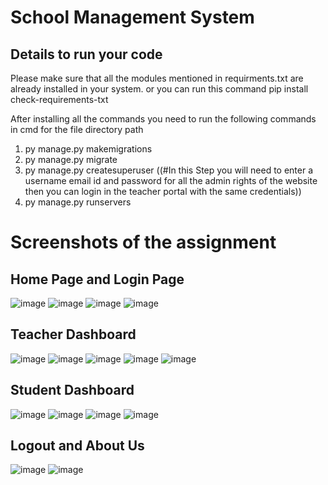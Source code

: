# School Management System
## Details to run your code


Please make sure that all the modules mentioned in requirments.txt are already installed in your system.
or you can run this command pip install check-requirements-txt

After installing all the commands you need to run the following commands in cmd for the file directory path
1) py manage.py makemigrations
2) py manage.py migrate
3) py manage.py createsuperuser
      ((#In this Step you will need to enter a username email id and password for all the admin rights of the website then you can login in the teacher portal with the same credentials))
5) py manage.py runservers


# Screenshots of the assignment

## Home Page and Login Page
![image](https://user-images.githubusercontent.com/62987841/136544010-f1d61773-e482-4969-9738-ecb513db9c10.png)
![image](https://user-images.githubusercontent.com/62987841/136544168-45ff87aa-3521-452a-a5e7-f06005e7c131.png)
![image](https://user-images.githubusercontent.com/62987841/136544232-60965767-275d-4760-8979-9f9f17ca4783.png)
![image](https://user-images.githubusercontent.com/62987841/136544362-13bd8e8c-bfa5-46b7-85af-f1674f70a3c0.png)

## Teacher Dashboard
![image](https://user-images.githubusercontent.com/62987841/136544558-5db63ac9-b86a-484a-8c5e-e65264c2fdea.png)
![image](https://user-images.githubusercontent.com/62987841/136544655-db8a2ccd-d258-41d0-9d70-97855d2e8a16.png)
![image](https://user-images.githubusercontent.com/62987841/136544690-69db9814-45ec-472e-89e5-966f12ec4f38.png)
![image](https://user-images.githubusercontent.com/62987841/136544793-59cbdc7a-1aca-4d45-a803-f181b1dd7426.png)
![image](https://user-images.githubusercontent.com/62987841/136544798-33391b27-218e-4744-b189-e0757a18ee2c.png)

## Student Dashboard
![image](https://user-images.githubusercontent.com/62987841/136544942-1195aa62-86ae-47d9-b4f9-f85487be0be5.png)
![image](https://user-images.githubusercontent.com/62987841/136544985-9dd2f983-168e-46e0-9b4c-fef939be4834.png)
![image](https://user-images.githubusercontent.com/62987841/136545005-348b73f7-ca53-4470-85ea-aaa8498d3c99.png)
![image](https://user-images.githubusercontent.com/62987841/136545017-8cd09a73-e98a-422b-bfa8-298f5c8cfe15.png)

## Logout and About Us
![image](https://user-images.githubusercontent.com/62987841/136545112-53b9c2fe-73ab-46a8-bcc7-04f020a5415c.png)
![image](https://user-images.githubusercontent.com/62987841/136545143-d5ce2076-9ca4-4efb-a395-ae78a820ba02.png)




